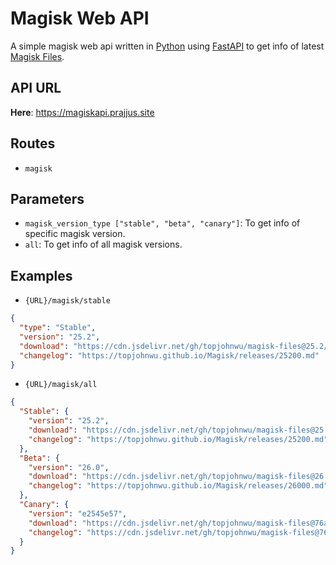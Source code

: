 # Magisk Web API

A simple magisk web api written in [Python](https://www.python.org) using [FastAPI](https://fastapi.tiangolo.com) to get info of latest [Magisk Files](https://github.com/topjohnwu/Magisk).

## API URL

__Here__: <https://magiskapi.prajjus.site>

## Routes

- `magisk`
  
## Parameters

- `magisk_version_type ["stable", "beta", "canary"]`: To get info of specific magisk version.
- `all`: To get info of all magisk versions.

## Examples

- `{URL}/magisk/stable`

```json
{
  "type": "Stable",
  "version": "25.2",
  "download": "https://cdn.jsdelivr.net/gh/topjohnwu/magisk-files@25.2/app-release.apk",
  "changelog": "https://topjohnwu.github.io/Magisk/releases/25200.md"
}
```

- `{URL}/magisk/all`
  
```json
{
  "Stable": {
    "version": "25.2",
    "download": "https://cdn.jsdelivr.net/gh/topjohnwu/magisk-files@25.2/app-release.apk",
    "changelog": "https://topjohnwu.github.io/Magisk/releases/25200.md"
  },
  "Beta": {
    "version": "26.0",
    "download": "https://cdn.jsdelivr.net/gh/topjohnwu/magisk-files@26.0/app-release.apk",
    "changelog": "https://topjohnwu.github.io/Magisk/releases/26000.md"
  },
  "Canary": {
    "version": "e2545e57",
    "download": "https://cdn.jsdelivr.net/gh/topjohnwu/magisk-files@76a6e7a53b6509dc6c2ae2974a2ea2a8b07d3a12/app-release.apk",
    "changelog": "https://cdn.jsdelivr.net/gh/topjohnwu/magisk-files@76a6e7a53b6509dc6c2ae2974a2ea2a8b07d3a12/notes.md"
  }
}
```
